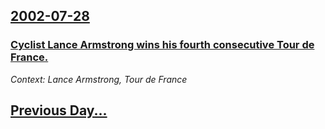 ## [2002-07-28](/news/2002/07/28/index.md)

### [ Cyclist Lance Armstrong wins his fourth consecutive Tour de France.](/news/2002/07/28/cyclist-lance-armstrong-wins-his-fourth-consecutive-tour-de-france.md)
_Context: Lance Armstrong, Tour de France_

## [Previous Day...](/news/2002/07/27/index.md)

